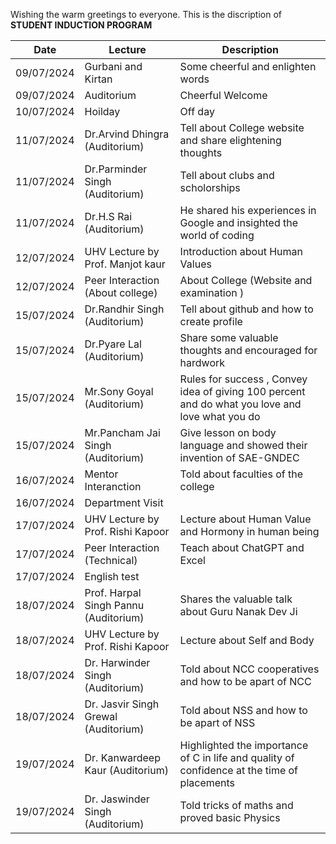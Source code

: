 Wishing the warm greetings to everyone.
This is the discription of ****STUDENT INDUCTION PROGRAM**** 

| Date | Lecture | Description |
| ----------- | ----------- | ----------- | 
| 09/07/2024 | Gurbani and Kirtan | Some cheerful and enlighten words |
| 09/07/2024 | Auditorium | Cheerful Welcome |
| 10/07/2024 | Hoilday | Off day|
| 11/07/2024 | Dr.Arvind Dhingra (Auditorium) | Tell about College website and share elightening thoughts |
| 11/07/2024 | Dr.Parminder Singh (Auditorium) | Tell about clubs and scholorships |
| 11/07/2024 | Dr.H.S Rai (Auditorium) | He shared his experiences in Google and insighted the world of coding |
| 12/07/2024 | UHV Lecture by Prof. Manjot kaur | Introduction about Human Values |
| 12/07/2024 | Peer Interaction (About college) | About College (Website and examination ) |
| 15/07/2024 | Dr.Randhir Singh (Auditorium) | Tell about github and how to create profile |
| 15/07/2024 | Dr.Pyare Lal (Auditorium) | Share some valuable thoughts and encouraged for hardwork |
| 15/07/2024 | Mr.Sony Goyal (Auditorium) | Rules for success , Convey idea of giving 100 percent and do what you love and love what you do |
| 15/07/2024 | Mr.Pancham Jai Singh (Auditorium) | Give lesson on body language and showed their invention of SAE-GNDEC |
| 16/07/2024 | Mentor Interanction | Told about faculties of the college |
| 16/07/2024 | Department Visit | |
| 17/07/2024 | UHV Lecture by Prof. Rishi Kapoor | Lecture about Human Value and Hormony in human being |
| 17/07/2024 | Peer Interaction (Technical) | Teach about ChatGPT and Excel |
| 17/07/2024 | English test | |
| 18/07/2024 | Prof. Harpal Singh Pannu (Auditorium) | Shares the valuable talk about Guru Nanak Dev Ji |
| 18/07/2024 | UHV Lecture by Prof. Rishi Kapoor | Lecture about Self and Body |
| 18/07/2024 | Dr. Harwinder Singh (Auditorium) | Told about NCC cooperatives and how to be apart of NCC |
| 18/07/2024 | Dr. Jasvir Singh Grewal (Auditorium) | Told about NSS and how to be apart of NSS |
| 19/07/2024 | Dr. Kanwardeep Kaur (Auditorium) | Highlighted the importance of C in life and quality of confidence at the time of placements |
| 19/07/2024 | Dr. Jaswinder Singh (Auditorium) | Told tricks of maths and proved basic Physics |
